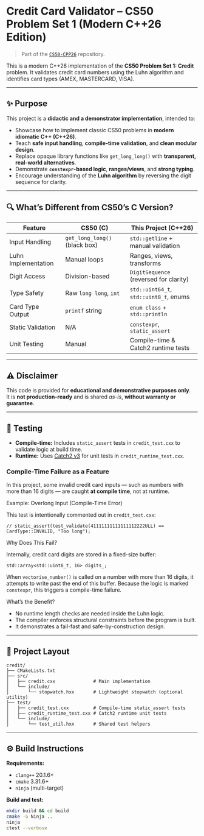 # Credit Card Validator – CS50 Problem Set 1 (Modern C++26 Edition)

> Part of the [`CS50-CPP26`](https://github.com/BranTregare/CS50-CPP26) repository.

This is a modern C++26 implementation of the **CS50 Problem Set 1: Credit** problem. It validates credit card numbers using the Luhn algorithm and identifies card types (AMEX, MASTERCARD, VISA).

---

## ✨ Purpose

This project is a **didactic and a demonstrator implementation**, intended to:

- Showcase how to implement classic CS50 problems in **modern idiomatic C++ (C++26)**.
- Teach **safe input handling**, **compile-time validation**, and **clean modular design**.
- Replace opaque library functions like `get_long_long()` with **transparent, real-world alternatives**.
- Demonstrate **`constexpr`-based logic**, **ranges/views**, and **strong typing**.
- Encourage understanding of the **Luhn algorithm** by reversing the digit sequence for clarity.

---

## 🔍 What’s Different from CS50’s C Version?

| Feature                  | CS50 (C)                           | This Project (C++26)                     |
|--------------------------|------------------------------------|------------------------------------------|
| Input Handling           | `get_long_long()` (black box)      | `std::getline` + manual validation       |
| Luhn Implementation      | Manual loops                       | Ranges, views, transforms                |
| Digit Access             | Division-based                     | `DigitSequence` (reversed for clarity)   |
| Type Safety              | Raw `long long`, `int`             | `std::uint64_t`, `std::uint8_t`, enums   |
| Card Type Output         | `printf` string                    | `enum class` + `std::println`            |
| Static Validation        | N/A                                | `constexpr`, `static_assert`             |
| Unit Testing             | Manual                             | Compile-time & Catch2 runtime tests      |

---

## ⚠️ Disclaimer

This code is provided for **educational and demonstrative purposes only**.  
It is **not production-ready** and is shared *as-is*, **without warranty or guarantee**.

---

## 🧪 Testing

- **Compile-time:** Includes `static_assert` tests in `credit_test.cxx` to validate logic at build time.
- **Runtime:** Uses [Catch2 v3](https://github.com/catchorg/Catch2) for unit tests in `credit_runtime_test.cxx`.

### Compile-Time Failure as a Feature

In this project, some invalid credit card inputs — such as numbers with more than 16 digits — are caught **at compile time**, not at runtime.

Example: Overlong Input (Compile-Time Error)

This test is intentionally commented out in `credit_test.cxx`:

    // static_assert(test_validate(41111111111111112222ULL) == CardType::INVALID, "Too long");

Why Does This Fail?

Internally, credit card digits are stored in a fixed-size buffer:

    std::array<std::uint8_t, 16> digits_;

When `vectorise_number()` is called on a number with more than 16 digits, it attempts to write past the end of this buffer. Because the logic is marked `constexpr`, this triggers a compile-time failure.

What’s the Benefit?

- No runtime length checks are needed inside the Luhn logic.
- The compiler enforces structural constraints before the program is built.
- It demonstrates a fail-fast and safe-by-construction design.
---

## 📁 Project Layout

    credit/
    ├── CMakeLists.txt
    ├── src/
    │   ├── credit.cxx              # Main implementation
    │   └── include/
    │       └── stopwatch.hxx       # Lightweight stopwatch (optional utility)
    ├── test/
    │   ├── credit_test.cxx         # Compile-time static_assert tests
    │   ├── credit_runtime_test.cxx # Catch2 runtime unit tests
    │   └── include/
    │       └── test_util.hxx       # Shared test helpers

---

## ⚙️ Build Instructions

**Requirements:**

- `clang++` 20.1.6+
- `cmake` 3.31.6+
- `ninja` (multi-target)

**Build and test:**

```bash
mkdir build && cd build
cmake -G Ninja ..
ninja
ctest --verbose
